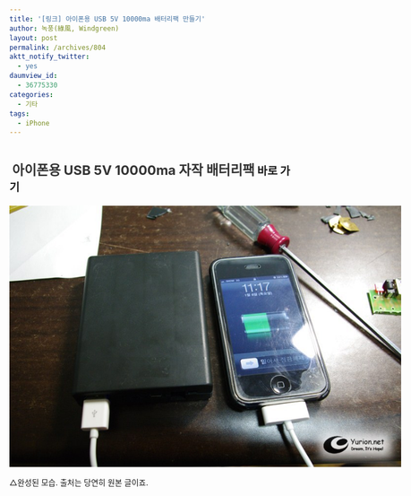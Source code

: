 ```yaml
---
title: '[링크] 아이폰용 USB 5V 10000ma 배터리팩 만들기'
author: 녹풍(綠風, Windgreen)
layout: post
permalink: /archives/804
aktt_notify_twitter:
  - yes
daumview_id:
  - 36775330
categories:
  - 기타
tags:
  - iPhone
---
```

<span class="Apple-style-span" style="font-family: '맑은 고딕', Verdana, AppleGothic, sans-serif; "><br /> <h2 style="margin-top: 0px; margin-right: 0px; margin-bottom: 0px; margin-left: 0px; padding-top: 0px; padding-right: 0px; padding-bottom: 0px; padding-left: 0px; font-size: 1.4em; ">
  <a href="http://yurion.net/1927" style="color: rgb(51, 51, 51); text-decoration: none; font-size: 1.2em; font-family: inherit; line-height: 1.2em; padding-top: 8px; padding-right: 0px; padding-bottom: 6px; padding-left: 5px; " target="_blank">아이폰용 USB 5V 10000ma 자작 배터리팩</a>&nbsp;바로 가기
</h2>

<div>
  <div style="width: 710px" class="wp-caption aligncenter">
    <img src="/uploads/legacy/old-images/1/cfile22.uf.124FFF4B4D4BC96C20BE23.jpg" width="700" height="466" alt="" filename="cfile22.uf.124FFF4B4D4BC96C20BE23.jpg" filemime="" /><p class="wp-caption-text">
      △완성된 모습. 출처는 당연히 원본 글이죠.
    </p>
  </div>
</div>

<p>
  </span>
</p>